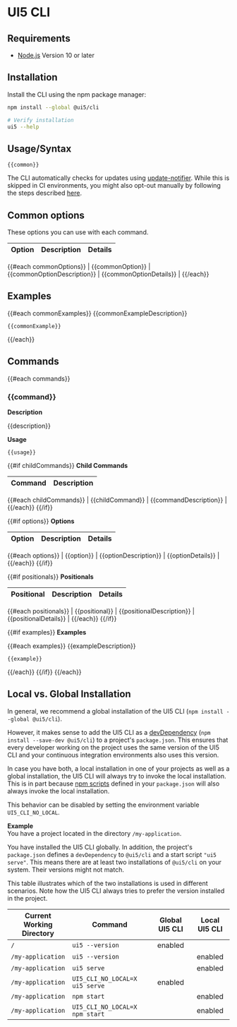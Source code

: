 # UI5 CLI
## Requirements
- [Node.js](https://nodejs.org/) Version 10 or later

## Installation

Install the CLI using the npm package manager:

```sh
npm install --global @ui5/cli

# Verify installation
ui5 --help
```

## Usage/Syntax

`
{{common}}
`

The CLI automatically checks for updates using [update-notifier](https://github.com/yeoman/update-notifier). While this is skipped in CI environments, you might also opt-out manually by following the steps described [here](https://github.com/yeoman/update-notifier/blob/-/readme.md#user-settings).

## Common options

These options you can use with each command.

| Option | Description | Details |
| --- | --- | --- |
{{#each commonOptions}}
| {{commonOption}} | {{commonOptionDescription}} | {{commonOptionDetails}} |
{{/each}}

## Examples

{{#each commonExamples}}
{{commonExampleDescription}}
```
{{commonExample}}
```
{{/each}}

## Commands

{{#each commands}}
### {{command}}

**Description**

{{description}}

**Usage**

`
{{usage}}
`

{{#if childCommands}}
**Child Commands**

| Command | Description |
| --- | --- |
{{#each childCommands}}
| {{childCommand}} | {{commandDescription}} |
{{/each}}
{{/if}}

{{#if options}}
**Options**

| Option | Description | Details |
| --- | --- | --- |
{{#each options}}
| {{option}} | {{optionDescription}} | {{optionDetails}} |
{{/each}}
{{/if}}

{{#if positionals}}
**Positionals**

| Positional | Description | Details |
| --- | --- | --- |
{{#each positionals}}
| {{positional}} | {{positionalDescription}} | {{positionalDetails}} |
{{/each}}
{{/if}}

{{#if examples}}
**Examples**

{{#each examples}}
{{exampleDescription}}
```
{{example}}
```
{{/each}}
{{/if}}
{{/each}}

## Local vs. Global Installation
In general, we recommend a global installation of the UI5 CLI (`npm install --global @ui5/cli`).

However, it makes sense to add the UI5 CLI as a [devDependency](https://docs.npmjs.com/files/package.json#devdependencies) (`npm install --save-dev @ui5/cli`) to a project's `package.json`. This ensures that every developer working on the project uses the same version of the UI5 CLI and your continuous integration environments also uses this version.

In case you have both, a local installation in one of your projects as well as a global installation, the UI5 CLI will always try to invoke the local installation. This is in part because [npm scripts](https://docs.npmjs.com/misc/scripts) defined in your `package.json` will also always invoke the local installation.

This behavior can be disabled by setting the environment variable `UI5_CLI_NO_LOCAL`.

**Example**  
You have a project located in the directory `/my-application`.

You have installed the UI5 CLI globally. In addition, the project's `package.json` defines a `devDependency` to `@ui5/cli` and a start script `"ui5 serve"`. This means there are at least two installations of `@ui5/cli` on your system. Their versions might not match.

This table illustrates which of the two installations is used in different scenarios. Note how the UI5 CLI always tries to prefer the version installed in the project.

| Current Working Directory | Command                         | Global UI5 CLI | Local UI5 CLI  |
| ------------------------- | ------------------------------- | :-----------------------------: | :----------------------------: |
| `/`                       |  `ui5 --version`                |  enabled                        |
| `/my-application`         |  `ui5 --version`                |                                 |  enabled                       |
| `/my-application`         |  `ui5 serve`                    |                                 |  enabled                       |
| `/my-application`         |  `UI5_CLI_NO_LOCAL=X ui5 serve` |  enabled                        |
| `/my-application`         |  `npm start`                    |                                 |  enabled                       |
| `/my-application`         |  `UI5_CLI_NO_LOCAL=X npm start` |                                 |  enabled                       |
